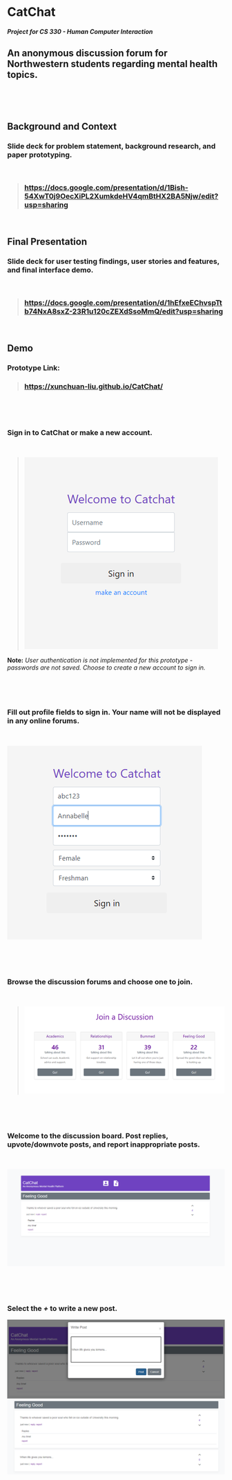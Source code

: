 # CatChat
#### *Project for CS 330 - Human Computer Interaction*


## An anonymous discussion forum for Northwestern students regarding mental health topics.

&nbsp;

&nbsp;

## **Background and Context**

### Slide deck for **problem statement**, **background research**, and **paper prototyping**. 

&nbsp;

> ### https://docs.google.com/presentation/d/1Bish-54XwT0j9OecXiPL2XumkdeHV4qmBtHX2BA5Njw/edit?usp=sharing

&nbsp;

## **Final Presentation** 

### Slide deck for **user testing findings**, **user stories and features**, and **final interface demo**.

&nbsp;

> ### https://docs.google.com/presentation/d/1hEfxeEChvspTtb74NxA8sxZ-23R1u120cZEXdSsoMmQ/edit?usp=sharing

&nbsp;

## **Demo**

### **Prototype Link:** 
> ### https://xunchuan-liu.github.io/CatChat/

&nbsp;

&nbsp;



### Sign in to CatChat or make a new account. 

&nbsp;

> ![](./docs/images/screenshots/screenshot1.png)

**Note:** *User authentication is not implemented for this prototype - passwords are not saved. Choose to create a new account to sign in.*

&nbsp;

&nbsp;

### Fill out profile fields to sign in. Your name will **not** be displayed in any online forums. 

&nbsp;

![](./docs/images/screenshots/screenshot2.png)

&nbsp;

&nbsp;

### Browse the discussion forums and choose one to join. 

&nbsp;

> ![](./docs/images/screenshots/screenshot3.png)

&nbsp;

&nbsp;

### Welcome to the discussion board. Post replies, upvote/downvote posts, and report inappropriate posts. 

&nbsp;

![](./docs/images/screenshots/screenshot4.png)

&nbsp;

&nbsp;

### Select the ***+*** to write a new post. 
![](./docs/images/screenshots/screenshot5.png)
![](./docs/images/screenshots/screenshot6.png)

